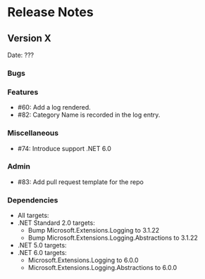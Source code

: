 # Release Notes

## Version X

Date: ???

### Bugs

### Features

- #60: Add a log rendered.
- #82: Category Name is recorded in the log entry.

### Miscellaneous

- #74: Introduce support .NET 6.0

### Admin
- #83: Add pull request template for the repo

### Dependencies

- All targets:
- .NET Standard 2.0 targets:
  - Bump Microsoft.Extensions.Logging to 3.1.22
  - Bump Microsoft.Extensions.Logging.Abstractions to 3.1.22
- .NET 5.0 targets:
- .NET 6.0 targets:
  - Microsoft.Extensions.Logging to 6.0.0
  - Microsoft.Extensions.Logging.Abstractions to 6.0.0



